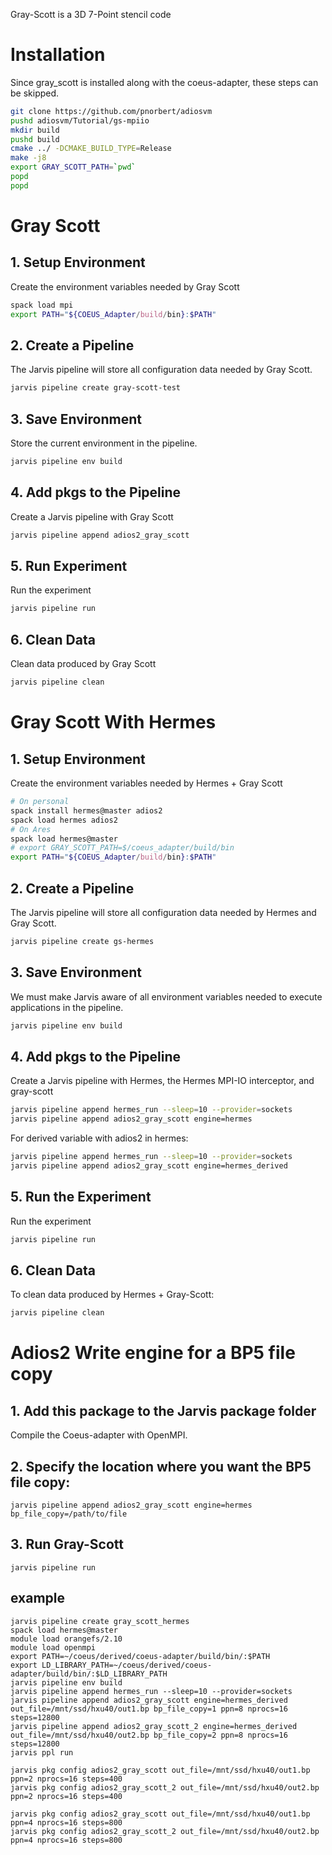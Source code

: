 Gray-Scott is a 3D 7-Point stencil code

# Installation
Since gray_scott is installed along with the coeus-adapter, these steps can be skipped.
```bash
git clone https://github.com/pnorbert/adiosvm
pushd adiosvm/Tutorial/gs-mpiio
mkdir build
pushd build
cmake ../ -DCMAKE_BUILD_TYPE=Release
make -j8
export GRAY_SCOTT_PATH=`pwd`
popd
popd
```

# Gray Scott

## 1. Setup Environment

Create the environment variables needed by Gray Scott
```bash
spack load mpi
export PATH="${COEUS_Adapter/build/bin}:$PATH"
```````````



## 2. Create a Pipeline

The Jarvis pipeline will store all configuration data needed by Gray Scott.

```bash
jarvis pipeline create gray-scott-test
```

## 3. Save Environment

Store the current environment in the pipeline.
```bash
jarvis pipeline env build
```

## 4. Add pkgs to the Pipeline

Create a Jarvis pipeline with Gray Scott
```bash
jarvis pipeline append adios2_gray_scott

```

## 5. Run Experiment

Run the experiment
```bash
jarvis pipeline run
```

## 6. Clean Data

Clean data produced by Gray Scott
```bash
jarvis pipeline clean
```

# Gray Scott With Hermes

## 1. Setup Environment

Create the environment variables needed by Hermes + Gray Scott
```bash
# On personal
spack install hermes@master adios2
spack load hermes adios2
# On Ares
spack load hermes@master
# export GRAY_SCOTT_PATH=$/coeus_adapter/build/bin
export PATH="${COEUS_Adapter/build/bin}:$PATH"
```


## 2. Create a Pipeline

The Jarvis pipeline will store all configuration data needed by Hermes
and Gray Scott.

```bash
jarvis pipeline create gs-hermes
```

## 3. Save Environment

We must make Jarvis aware of all environment variables needed to execute applications in the pipeline.

```bash
jarvis pipeline env build
```

## 4. Add pkgs to the Pipeline

Create a Jarvis pipeline with Hermes, the Hermes MPI-IO interceptor,
and gray-scott
```bash
jarvis pipeline append hermes_run --sleep=10 --provider=sockets
jarvis pipeline append adios2_gray_scott engine=hermes 
```

For derived variable with adios2 in hermes:
```bash
jarvis pipeline append hermes_run --sleep=10 --provider=sockets
jarvis pipeline append adios2_gray_scott engine=hermes_derived
```

## 5. Run the Experiment

Run the experiment
```bash
jarvis pipeline run
```

## 6. Clean Data

To clean data produced by Hermes + Gray-Scott:
```bash
jarvis pipeline clean
```

# Adios2 Write engine for a BP5 file copy

## 1. Add this package to the Jarvis package folder
Compile the Coeus-adapter with OpenMPI.
## 2. Specify the location where you want the BP5 file copy:
```
jarvis pipeline append adios2_gray_scott engine=hermes bp_file_copy=/path/to/file
```
## 3. Run Gray-Scott
```
jarvis pipeline run
```

## example
```
jarvis pipeline create gray_scott_hermes
spack load hermes@master
module load orangefs/2.10
module load openmpi
export PATH=~/coeus/derived/coeus-adapter/build/bin/:$PATH
export LD_LIBRARY_PATH=~/coeus/derived/coeus-adapter/build/bin/:$LD_LIBRARY_PATH
jarvis pipeline env build
jarvis pipeline append hermes_run --sleep=10 --provider=sockets
jarvis pipeline append adios2_gray_scott engine=hermes_derived out_file=/mnt/ssd/hxu40/out1.bp bp_file_copy=1 ppn=8 nprocs=16 steps=12800
jarvis pipeline append adios2_gray_scott_2 engine=hermes_derived out_file=/mnt/ssd/hxu40/out2.bp bp_file_copy=2 ppn=8 nprocs=16 steps=12800
jarvis ppl run

```

```
jarvis pkg config adios2_gray_scott out_file=/mnt/ssd/hxu40/out1.bp ppn=2 nprocs=16 steps=400
jarvis pkg config adios2_gray_scott_2 out_file=/mnt/ssd/hxu40/out2.bp ppn=2 nprocs=16 steps=400

jarvis pkg config adios2_gray_scott out_file=/mnt/ssd/hxu40/out1.bp ppn=4 nprocs=16 steps=800
jarvis pkg config adios2_gray_scott_2 out_file=/mnt/ssd/hxu40/out2.bp ppn=4 nprocs=16 steps=800




```